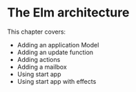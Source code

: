 # The Elm architecture

This chapter covers:

- Adding an application Model
- Adding an update function
- Adding actions
- Adding a mailbox
- Using start app
- Using start app with effects